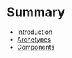 # Summary

- [Introduction](./ch1-intro.md)
- [Archetypes](./ch2-archetypes.md)
- [Components](./ch3-components.md)

